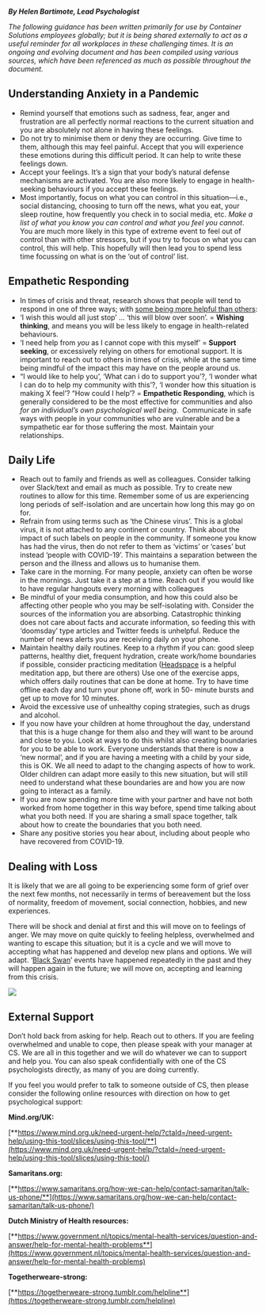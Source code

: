 ﻿**_By Helen Bartimote,   Lead Psychologist_**

_The following guidance has been written primarily for use by Container Solutions employees globally; but it is being shared externally to act as a useful reminder for all workplaces in these challenging times. It is an ongoing and evolving document and has been compiled using various sources, which have been referenced as much as possible throughout the document._

## **Understanding Anxiety in a Pandemic** 

- Remind yourself that emotions such as sadness, fear, anger and frustration are all perfectly normal reactions to the current situation and you are absolutely not alone in having these feelings.
- Do not try to minimise them or deny they are occurring. Give time to them, although this may feel painful. Accept that you will experience these emotions during this difficult period. It can help to write these feelings down.
- Accept your feelings. It’s a sign that your body’s natural defense mechanisms are activated. You are also more likely to engage in health-seeking behaviours if you accept these feelings.
- Most importantly, focus on what you can control in this situation—i.e., social distancing, choosing to turn off the news, what you eat, your sleep routine, how frequently you check in to social media, etc. _Make a list of what you know you can control and what you feel you cannot_. You are much more likely in this type of extreme event to feel out of control than with other stressors, but if you try to focus on what you can control, this will help. This hopefully will then lead you to spend less time focussing on what is on the ‘out of control’ list.



## **Empathetic Responding**

- In times of crisis and threat, research shows that people will tend to respond in one of three ways; with [some being more helpful than others](https://www.internationalsos.com/client-magazines/looking-after-yourself-during-the-coronavirus-outbreak):
- ‘I wish this would all just stop’ … ‘this will blow over soon’. = **Wishing thinking**, and means you will be less likely to engage in health-related behaviours.
- ‘I need help from _you_ as I cannot cope with this myself’ = **Support seeking**, or excessively relying on others for emotional support. It is important to reach out to others in times of crisis, while at the same time being mindful of the impact this may have on the people around us.
- “I would like to help you’, ‘What can i do to support you’?, ‘I wonder what I can do to help my community with this’?, ‘I wonder how this situation is making X feel’? “How could I help’? = **Empathetic Responding**, which is generally considered to be the most effective for communities and also _for an individual’s own psychological well being_.  Communicate in safe ways with people in your communities who are vulnerable and be a sympathetic ear for those suffering the most. Maintain your relationships.



## **Daily Life**

- Reach out to family and friends as well as colleagues. Consider talking over Slack/text and email as much as possible. Try to create new routines to allow for this time. Remember some of us are experiencing long periods of self-isolation and are uncertain how long this may go on for.
- Refrain from using terms such as ‘the Chinese virus’. This is a global virus, it is not attached to any continent or country. Think about the impact of such labels on people in the community. If someone you know has had the virus, then do not refer to them as ‘victims’ or ‘cases’ but instead ‘people with COVID-19’. This maintains a separation between the person and the illness and allows us to humanise them.
- Take care in the morning. For many people, anxiety can often be worse in the mornings. Just take it a step at a time. Reach out if you would like to have regular hangouts every morning with colleagues
- Be mindful of your media consumption, and how this could also be affecting other people who you may be self-isolating with. Consider the sources of the information you are absorbing. Catastrophic thinking does not care about facts and accurate information, so feeding this with ‘doomsday’ type articles and Twitter feeds is unhelpful. Reduce the number of news alerts you are receiving daily on your phone. 
- Maintain healthy daily routines. Keep to a rhythm if you can: good sleep patterns, healthy diet, frequent hydration, create work/home boundaries if possible, consider practicing meditation ([Headspace](https://www.headspace.com/) is a helpful meditation app, but there are others) Use one of the exercise apps, which offers daily routines that can be done at home. Try to have time offline each day and turn your phone off, work in 50- minute bursts and get up to move for 10 minutes. 
- Avoid the excessive use of unhealthy coping strategies, such as drugs and alcohol.  
- If you now have your children at home throughout the day, understand that this is a huge change for them also and they will want to be around and close to you. Look at ways to do this whilst also creating boundaries for you to be able to work. Everyone understands that there is now a ‘new normal’, and if you are having a meeting with a child by your side, this is OK. We all need to adapt to the changing aspects of how to work. Older children can adapt more easily to this new situation, but will still need to understand what these boundaries are and how you are now going to interact as a family.
- If you are now spending more time with your partner and have not both worked from home together in this way before, spend time talking about what you both need. If you are sharing a small space together, talk about how to create the boundaries that you both need.
- Share any positive stories you hear about, including about people who have recovered from COVID-19.

## **Dealing with Loss**



It is likely that we are all going to be experiencing some form of grief over the next few months, not necessarily in terms of bereavement but the loss of normality, freedom of movement, social connection, hobbies, and new experiences.

There will be shock and denial at first and this will move on to feelings of anger. We may move on quite quickly to feeling helpless, overwhelmed and wanting to escape this situation; but it is a cycle and we will move to accepting what has happened and develop new plans and options. We will adapt. ‘[Black Swan](https://en.wikipedia.org/wiki/Black_swan_theory)’ events have happened repeatedly in the past and they will happen again in the future; we will move on, accepting and learning from this crisis.



![](https://static.slab.com/prod/uploads/lcqdbpxg/posts/images/Wu5bPwrB8BEZ9HCwi1kHOv_D.png)



## **External Support**



Don’t hold back from asking for help. Reach out to others. If you are feeling overwhelmed and unable to cope, then please speak with your manager at CS. We are all in this together and we will do whatever we can to support and help you. You can also speak confidentially with one of the CS psychologists directly, as many of you are doing currently.

If you feel you would prefer to talk to someone outside of CS, then please consider the following online resources with direction on how to get psychological support:

**Mind.org/UK:**

[**https://www.mind.org.uk/need-urgent-help/?ctaId=/need-urgent-help/using-this-tool/slices/using-this-tool/**](https://www.mind.org.uk/need-urgent-help/?ctaId=/need-urgent-help/using-this-tool/slices/using-this-tool/)

**Samaritans.org:**

[**https://www.samaritans.org/how-we-can-help/contact-samaritan/talk-us-phone/**](https://www.samaritans.org/how-we-can-help/contact-samaritan/talk-us-phone/)

**Dutch Ministry of Health resources:**

[**https://www.government.nl/topics/mental-health-services/question-and-answer/help-for-mental-health-problems**](https://www.government.nl/topics/mental-health-services/question-and-answer/help-for-mental-health-problems)

**Togetherweare-strong:**

[**https://togetherweare-strong.tumblr.com/helpline**](https://togetherweare-strong.tumblr.com/helpline)
